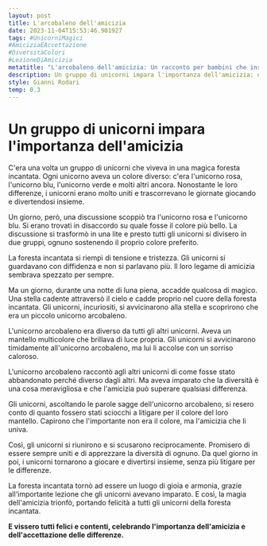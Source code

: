 ```yaml
---
layout: post
title: L'arcobaleno dell'amicizia
date: 2023-11-04T15:53:46.901927
tags: #UnicorniMagici
#AmiciziaEAccettazione
#DiversitàColori
#LezioneDiAmicizia
metatitle: "L'arcobaleno dell'amicizia: Un racconto per bambini che insegna importanti valori di crescita"
description: Un gruppo di unicorni impara l'importanza dell'amicizia: una storia magica sulla diversità e l'accettazione delle differenze. Scopri come gli unicorni hanno superato le loro divergenze per ritrovare l'armonia nella foresta incantata. Una lezione preziosa sull'importanza dell'amicizia e dell'accettazione delle differenze.
style: Gianni Rodari
temp: 0.3
---
```

# Un gruppo di unicorni impara l'importanza dell'amicizia

C'era una volta un gruppo di unicorni che viveva in una magica foresta incantata. Ogni unicorno aveva un colore diverso: c'era l'unicorno rosa, l'unicorno blu, l'unicorno verde e molti altri ancora. Nonostante le loro differenze, i unicorni erano molto uniti e trascorrevano le giornate giocando e divertendosi insieme.

Un giorno, però, una discussione scoppiò tra l'unicorno rosa e l'unicorno blu. Si erano trovati in disaccordo su quale fosse il colore più bello. La discussione si trasformò in una lite e presto tutti gli unicorni si divisero in due gruppi, ognuno sostenendo il proprio colore preferito.

La foresta incantata si riempì di tensione e tristezza. Gli unicorni si guardavano con diffidenza e non si parlavano più. Il loro legame di amicizia sembrava spezzato per sempre.

Ma un giorno, durante una notte di luna piena, accadde qualcosa di magico. Una stella cadente attraversò il cielo e cadde proprio nel cuore della foresta incantata. Gli unicorni, incuriositi, si avvicinarono alla stella e scoprirono che era un piccolo unicorno arcobaleno.

L'unicorno arcobaleno era diverso da tutti gli altri unicorni. Aveva un mantello multicolore che brillava di luce propria. Gli unicorni si avvicinarono timidamente all'unicorno arcobaleno, ma lui li accolse con un sorriso caloroso.

L'unicorno arcobaleno raccontò agli altri unicorni di come fosse stato abbandonato perché diverso dagli altri. Ma aveva imparato che la diversità è una cosa meravigliosa e che l'amicizia può superare qualsiasi differenza.

Gli unicorni, ascoltando le parole sagge dell'unicorno arcobaleno, si resero conto di quanto fossero stati sciocchi a litigare per il colore del loro mantello. Capirono che l'importante non era il colore, ma l'amicizia che li univa.

Così, gli unicorni si riunirono e si scusarono reciprocamente. Promisero di essere sempre uniti e di apprezzare la diversità di ognuno. Da quel giorno in poi, i unicorni tornarono a giocare e divertirsi insieme, senza più litigare per le differenze.

La foresta incantata tornò ad essere un luogo di gioia e armonia, grazie all'importante lezione che gli unicorni avevano imparato. E così, la magia dell'amicizia trionfò, portando felicità a tutti gli unicorni della foresta incantata.

**E vissero tutti felici e contenti, celebrando l'importanza dell'amicizia e dell'accettazione delle differenze.**

        